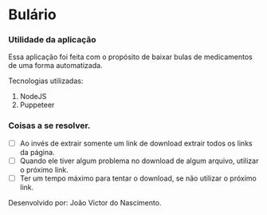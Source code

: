 # Bulário

### Utilidade da aplicação

Essa aplicação foi feita com o propósito de baixar bulas de medicamentos de uma forma automatizada.

Tecnologias utilizadas:
1. NodeJS
2. Puppeteer

### Coisas a se resolver.
- [ ] Ao invés de extrair somente um link de download extrair todos os links da página.
- [ ] Quando ele tiver algum problema no download de algum arquivo, utilizar o próximo link.
- [ ] Ter um tempo máximo para tentar o download, se não utilizar o próximo link.

Desenvolvido por: João Victor do Nascimento.
